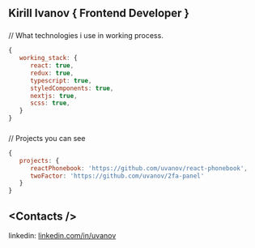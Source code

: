 ## Kirill Ivanov { Frontend Developer }
### 
###
// What technologies i use in working process.
```js
{
   working_stack: {
      react: true,
      redux: true,
      typescript: true,
      styledComponents: true,
      nextjs: true,
      scss: true,
   }
}
```


### 
###
// Projects you can see

```js
{
   projects: {
      reactPhonebook: 'https://github.com/uvanov/react-phonebook',
      twoFactor: 'https://github.com/uvanov/2fa-panel'
   }
}
```

## \<Contacts />

linkedin: <a href="linkedin.com/in/uvanov">linkedin.com/in/uvanov</a>
